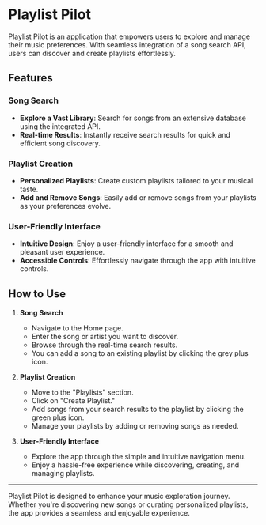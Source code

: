 # Playlist Pilot

Playlist Pilot is an application that empowers users to explore and manage their music preferences. With seamless integration of a song search API, users can discover and create playlists effortlessly.

## Features

### Song Search
- **Explore a Vast Library**: Search for songs from an extensive database using the integrated API.
- **Real-time Results**: Instantly receive search results for quick and efficient song discovery.

### Playlist Creation
- **Personalized Playlists**: Create custom playlists tailored to your musical taste.
- **Add and Remove Songs**: Easily add or remove songs from your playlists as your preferences evolve.

### User-Friendly Interface
- **Intuitive Design**: Enjoy a user-friendly interface for a smooth and pleasant user experience.
- **Accessible Controls**: Effortlessly navigate through the app with intuitive controls.

## How to Use

1. **Song Search**
   - Navigate to the Home page.
   - Enter the song or artist you want to discover.
   - Browse through the real-time search results.
   - You can add a song to an existing playlist by clicking the grey plus icon.

2. **Playlist Creation**
   - Move to the "Playlists" section.
   - Click on "Create Playlist."
   - Add songs from your search results to the playlist by clicking the green plus icon.
   - Manage your playlists by adding or removing songs as needed.

3. **User-Friendly Interface**
   - Explore the app through the simple and intuitive navigation menu.
   - Enjoy a hassle-free experience while discovering, creating, and managing playlists.

---

Playlist Pilot is designed to enhance your music exploration journey. Whether you're discovering new songs or curating personalized playlists, the app provides a seamless and enjoyable experience.